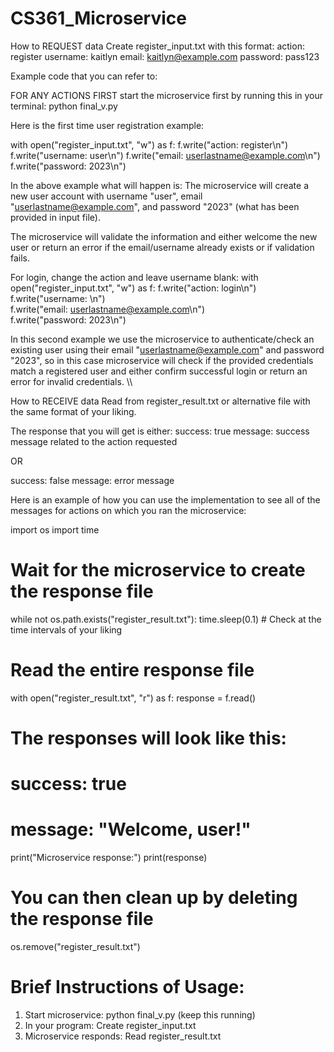 # CS361_Microservice

How to REQUEST data
Create register_input.txt with this format:
action: register
username: kaitlyn
email: kaitlyn@example.com
password: pass123

Example code that you can refer to:

FOR ANY ACTIONS FIRST start the microservice first by running this in your terminal: python final_v.py

Here is the first time user registration example: 

with open("register_input.txt", "w") as f:
    f.write("action: register\n")
    f.write("username: user\n")
    f.write("email: userlastname@example.com\n")
    f.write("password: 2023\n")

In the above example what will happen is: The microservice will create a new user account with username "user", email "userlastname@example.com", and password "2023" (what has been provided in input file). 

The microservice will validate the information and either welcome the new user or return an error if the email/username already exists or if validation fails.

For login, change the action and leave username blank:
with open("register_input.txt", "w") as f:
    f.write("action: login\n")          
    f.write("username: \n")             
    f.write("email: userlastname@example.com\n")  
    f.write("password: 2023\n")     

In this second example we use the microservice to authenticate/check an existing user using their email "userlastname@example.com" and password "2023", so in this case microservice will check if the provided credentials match a registered user and either confirm successful login or return an error for invalid credentials.
\\\




How to RECEIVE data
Read from register_result.txt or alternative file with the same format of your liking.

The response that you will get is either:
success: true
message: success message related to the action requested 

OR

success: false
message: error message 

Here is an example of how you can use the implementation to see all of the messages for actions on which you ran the microservice: 

import os
import time

# Wait for the microservice to create the response file
while not os.path.exists("register_result.txt"):
    time.sleep(0.1)  # Check at the time intervals of your liking

# Read the entire response file
with open("register_result.txt", "r") as f:
    response = f.read()

# The responses will look like this:
# success: true
# message: "Welcome, user!"

print("Microservice response:")
print(response)

# You can then clean up by deleting the response file
os.remove("register_result.txt")

Brief Instructions of Usage:
============================
1. Start microservice: python final_v.py (keep this running)
2. In your program: Create register_input.txt
3. Microservice responds: Read register_result.txt
